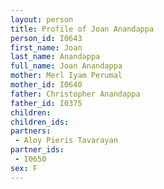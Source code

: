 ```yaml
---
layout: person
title: Profile of Joan Anandappa
person_id: I0643
first_name: Joan
last_name: Anandappa
full_name: Joan Anandappa
mother: Merl Iyam Perumal
mother_id: I0640
father: Christopher Anandappa
father_id: I0375
children:
children_ids:
partners:
 - Aloy Pieris Tavarayan
partner_ids:
 - I0650
sex: F
---
```


